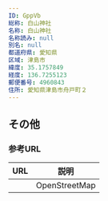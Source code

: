 ```yaml
---
ID: GppVb
総称: 白山神社
名称: 白山神社
名称読み: null
別名: null
都道府県: 愛知県
区域: 津島市
緯度: 35.1757849
経度: 136.7255123
郵便番号: 4960843
住所: 愛知県津島市舟戸町２
---
```


## その他

### 参考URL

| URL | 説明          |
| --- | ------------- |
|     | OpenStreetMap |
